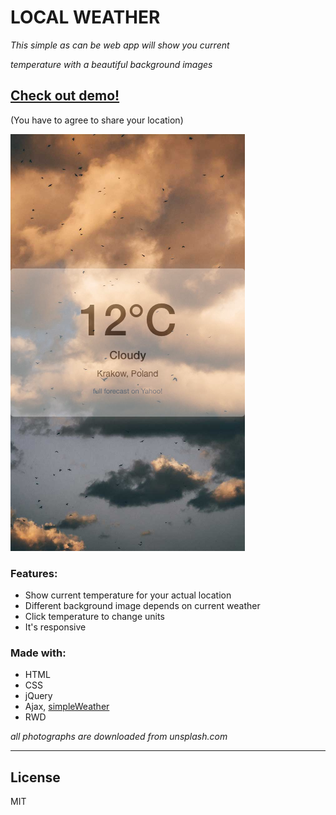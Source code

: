 # LOCAL WEATHER
_This simple as can be web app will show you current_

_temperature with a beautiful background images_

## [Check out demo!](https://mmazurkiewicz.github.io/local-weather/)
(You have to agree to share your location)

![Local weather](images/demo1.png "Loacl weather")
### Features:

* Show current temperature for your actual location
* Different background image depends on current weather
* Click temperature to change units
* It's responsive

### Made with:
* HTML
* CSS
* jQuery
* Ajax, [simpleWeather](http://simpleweatherjs.com/#home)
* RWD

_all photographs are downloaded from unsplash.com_
___

License
----

MIT
